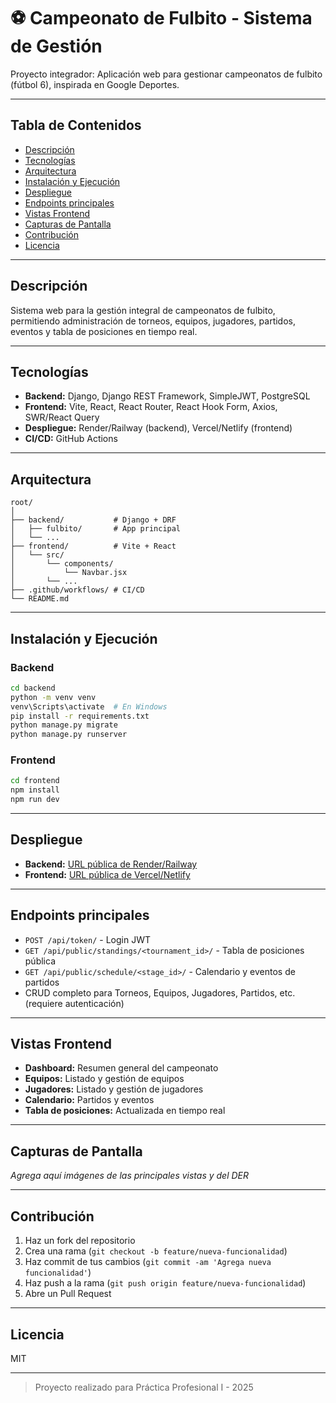 # ⚽ Campeonato de Fulbito - Sistema de Gestión

Proyecto integrador: Aplicación web para gestionar campeonatos de fulbito (fútbol 6), inspirada en Google Deportes.

---

## Tabla de Contenidos

- [Descripción](#descripción)
- [Tecnologías](#tecnologías)
- [Arquitectura](#arquitectura)
- [Instalación y Ejecución](#instalación-y-ejecución)
- [Despliegue](#despliegue)
- [Endpoints principales](#endpoints-principales)
- [Vistas Frontend](#vistas-frontend)
- [Capturas de Pantalla](#capturas-de-pantalla)
- [Contribución](#contribución)
- [Licencia](#licencia)

---

## Descripción

Sistema web para la gestión integral de campeonatos de fulbito, permitiendo administración de torneos, equipos, jugadores, partidos, eventos y tabla de posiciones en tiempo real.

---

## Tecnologías

- **Backend:** Django, Django REST Framework, SimpleJWT, PostgreSQL
- **Frontend:** Vite, React, React Router, React Hook Form, Axios, SWR/React Query
- **Despliegue:** Render/Railway (backend), Vercel/Netlify (frontend)
- **CI/CD:** GitHub Actions

---

## Arquitectura

```
root/
│
├── backend/           # Django + DRF
│   ├── fulbito/       # App principal
│   └── ...
├── frontend/          # Vite + React
│   └── src/
│       └── components/
│           └── Navbar.jsx
│       └── ...
├── .github/workflows/ # CI/CD
└── README.md
```

---

## Instalación y Ejecución

### Backend

```bash
cd backend
python -m venv venv
venv\Scripts\activate  # En Windows
pip install -r requirements.txt
python manage.py migrate
python manage.py runserver
```

### Frontend

```bash
cd frontend
npm install
npm run dev
```

---

## Despliegue

- **Backend:** [URL pública de Render/Railway](https://gestion-de-campeonato-futbol.onrender.com)
- **Frontend:** [URL pública de Vercel/Netlify](https://gestion-de-campeonato-futbol-rjox.vercel.app/)

---

## Endpoints principales

- `POST /api/token/` - Login JWT
- `GET /api/public/standings/<tournament_id>/` - Tabla de posiciones pública
- `GET /api/public/schedule/<stage_id>/` - Calendario y eventos de partidos
- CRUD completo para Torneos, Equipos, Jugadores, Partidos, etc. (requiere autenticación)

---

## Vistas Frontend

- **Dashboard:** Resumen general del campeonato
- **Equipos:** Listado y gestión de equipos
- **Jugadores:** Listado y gestión de jugadores
- **Calendario:** Partidos y eventos
- **Tabla de posiciones:** Actualizada en tiempo real

---

## Capturas de Pantalla

_Agrega aquí imágenes de las principales vistas y del DER_

---

## Contribución

1. Haz un fork del repositorio
2. Crea una rama (`git checkout -b feature/nueva-funcionalidad`)
3. Haz commit de tus cambios (`git commit -am 'Agrega nueva funcionalidad'`)
4. Haz push a la rama (`git push origin feature/nueva-funcionalidad`)
5. Abre un Pull Request

---

## Licencia

MIT

---

> Proyecto realizado para Práctica Profesional I - 2025